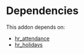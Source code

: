 # Dependencies

This addon depends on:

- [hr_attendance](../../../../odoo-bringout-oca-ocb-hr_attendance)
- [hr_holidays](../../../../odoo-bringout-oca-ocb-hr_holidays)
